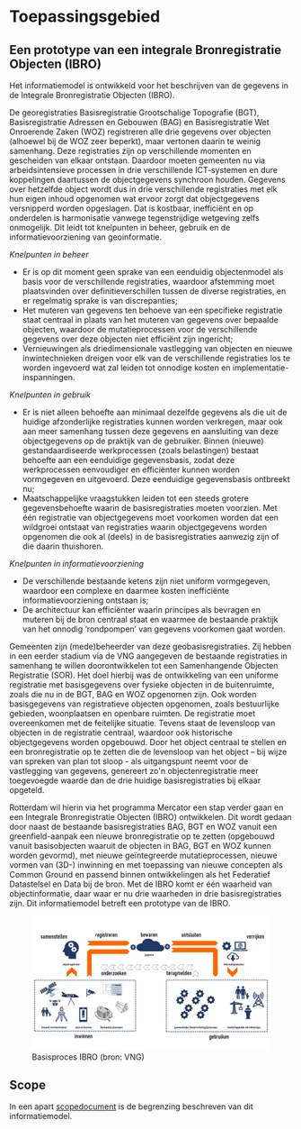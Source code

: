 # Toepassingsgebied

##  Een prototype van een integrale Bronregistratie Objecten (IBRO)
Het informatiemodel is ontwikkeld voor het beschrijven van de gegevens in de Integrale Bronregistratie Objecten (IBRO).

De georegistraties Basisregistratie Grootschalige Topografie (BGT), Basisregistratie Adressen en
Gebouwen (BAG) en Basisregistratie Wet Onroerende Zaken (WOZ) registreren alle drie
gegevens over objecten (alhoewel bij de WOZ zeer beperkt), maar vertonen daarin te weinig samenhang. Deze registraties zijn op verschillende
momenten en gescheiden van elkaar ontstaan. Daardoor moeten gemeenten nu via arbeidsintensieve
processen in drie verschillende ICT-systemen en dure koppelingen daartussen de objectgegevens
synchroon houden. Gegevens over hetzelfde object wordt dus in drie verschillende registraties met elk hun eigen
inhoud opgenomen wat ervoor zorgt dat objectgegevens versnipperd worden opgeslagen. Dat is
kostbaar, inefficiënt en op onderdelen is harmonisatie vanwege tegenstrijdige wetgeving zelfs
onmogelijk. Dit leidt tot knelpunten in beheer, gebruik en de informatievoorziening van geoinformatie.

*Knelpunten in beheer*
* Er is op dit moment geen sprake van een eenduidig objectenmodel als basis voor de verschillende
registraties, waardoor afstemming moet plaatsvinden over definitieverschillen tussen de diverse
registraties, en er regelmatig sprake is van discrepanties;
* Het muteren van gegevens ten behoeve van een specifieke registratie staat centraal in plaats van
het muteren van gegevens over bepaalde objecten, waardoor de mutatieprocessen voor de
verschillende gegevens over deze objecten niet efficiënt zijn ingericht;
* Vernieuwingen als driedimensionale vastlegging van objecten en nieuwe inwintechnieken dreigen
voor elk van de verschillende registraties los te worden ingevoerd wat zal leiden tot onnodige
kosten en implementatie-inspanningen.

*Knelpunten in gebruik*
* Er is niet alleen behoefte aan minimaal dezelfde gegevens als die uit de huidige afzonderlijke
registraties kunnen worden verkregen, maar ook aan meer samenhang tussen deze gegevens en
aansluiting van deze objectgegevens op de praktijk van de gebruiker. Binnen (nieuwe)
gestandaardiseerde werkprocessen (zoals belastingen) bestaat behoefte aan een eenduidige
gegevensbasis, zodat deze werkprocessen eenvoudiger en efficiënter kunnen worden
vormgegeven en uitgevoerd. Deze eenduidige gegevensbasis ontbreekt nu;
* Maatschappelijke vraagstukken leiden tot een steeds grotere gegevensbehoefte waarin de
basisregistraties moeten voorzien. Met één registratie van objectgegevens moet voorkomen
worden dat een wildgroei ontstaat van registraties waarin objectgegevens worden opgenomen die
ook al (deels) in de basisregistraties aanwezig zijn of die daarin thuishoren.

*Knelpunten in informatievoorziening*
* De verschillende bestaande ketens zijn niet uniform vormgegeven, waardoor een complexe en
daarmee kosten inefficiënte informatievoorziening ontstaan is;
* De architectuur kan efficiënter waarin principes als bevragen en muteren bij de bron centraal staat
en waarmee de bestaande praktijk van het onnodig ‘rondpompen’ van gegevens voorkomen gaat
worden.

Gemeenten zijn (mede)beheerder van deze geobasisregistraties. Zij hebben in een eerder stadium via
de VNG aangegeven de bestaande registraties in samenhang te willen doorontwikkelen tot een
Samenhangende Objecten Registratie (SOR). Het doel hierbij was de ontwikkeling van een uniforme registratie met basisgegevens over
fysieke objecten in de buitenruimte, zoals die nu in de BGT, BAG en WOZ opgenomen zijn. Ook
worden basisgegevens van registratieve objecten opgenomen, zoals bestuurlijke gebieden,
woonplaatsen en openbare ruimten. De registratie moet overeenkomen met de feitelijke situatie.
Tevens staat de levensloop van objecten in de registratie centraal, waardoor ook historische
objectgegevens worden opgebouwd. Door het object centraal te stellen en een bronregistratie op te
zetten die de levensloop van het object – bij wijze van spreken van plan tot sloop - als uitgangspunt
neemt voor de vastlegging van gegevens, genereert zo'n objectenregistratie meer toegevoegde
waarde dan de drie huidige basisregistraties bij elkaar opgeteld.

Rotterdam wil hierin via het programma Mercator een stap verder gaan en een Integrale
Bronregistratie Objecten (IBRO) ontwikkelen. Dit wordt gedaan door naast de bestaande
basisregistraties BAG, BGT en WOZ vanuit een greenfield-aanpak een nieuwe bronregistratie op te
zetten (opgebouwd vanuit basisobjecten waaruit de objecten in BAG, BGT en WOZ kunnen worden gevormd), met nieuwe
geïntegreerde mutatieprocessen, nieuwe vormen van (3D-) inwinning en met toepassing van nieuwe
concepten als Common Ground en passend binnen ontwikkelingen als het Federatief Datastelsel en
Data bij de bron.
Met de IBRO komt er één waarheid van objectinformatie, daar waar er nu drie waarheden in drie
basisregistraties zijn. 
Dit informatiemodel betreft een prototype van de IBRO.

<figure>
    <img src="media/basisproces_IBRO.jpg">
    <figcaption>Basisproces IBRO (bron: VNG)</figcaption>
</figure>


## Scope
In een apart [scopedocument](https://geonovum.github.io/ibro-scope/) is de begrenzing beschreven van dit informatiemodel.

